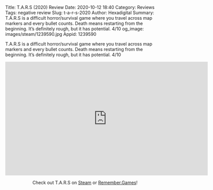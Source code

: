 Title: T.A.R.S (2020) Review
Date: 2020-10-12 18:40
Category: Reviews
Tags: negative review
Slug: t-a-r-s-2020
Author: Hexadigital
Summary: T.A.R.S is a difficult horror/survival game where you travel across map markers and every bullet counts. Death means restarting from the beginning. It’s definitely rough, but it has potential. 4/10
og_image: images/steam/1239590.jpg
Appid: 1239590

T.A.R.S is a difficult horror/survival game where you travel across map markers and every bullet counts. Death means restarting from the beginning. It’s definitely rough, but it has potential. 4/10

<center><iframe src="https://www.youtube.com/embed/TqmOG12VHyI?feature=oembed" allow="accelerometer; autoplay; encrypted-media; gyroscope; picture-in-picture" width="640" height="360" frameborder="0"></iframe>

Check out T.A.R.S on [Steam](https://store.steampowered.com/app/1239590/?curator_clanid=34633900) or [Remember.Games](https://remember.games/game/2068/)!</center>
